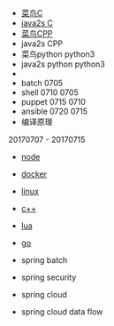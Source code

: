 - [菜鸟C](http://www.runoob.com/cprogramming/c-pointers.html)
- [java2s C](http://www.java2s.com/)
- [菜鸟CPP](http://www.runoob.com/cplusplus/cpp-tutorial.html)
- java2s CPP
- 菜鸟python python3
- java2s python python3
- ​
- batch  0705
- shell   0710  0705
- puppet 0715 0710
- ansible 0720 0715
- 编译原理  



20170707 - 20170715 

-  [node](http://www.runoob.com/nodejs/nodejs-tutorial.html)

- [docker](http://www.runoob.com/docker/docker-tutorial.html)

- [linux](http://www.runoob.com/linux/linux-tutorial.html)

- [c++](http://www.runoob.com/cplusplus/cpp-tutorial.html)

- [lua](http://www.runoob.com/lua/lua-tutorial.html)

- [go](http://www.runoob.com/go/go-tutorial.html)

- spring batch

- spring security

- spring cloud

- spring cloud data flow

  ​

